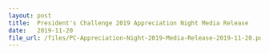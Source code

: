 ```yaml
---
layout: post
title:  President's Challenge 2019 Appreciation Night Media Release
date:   2019-11-20
file_url: /files/PC-Appreciation-Night-2019-Media-Release-2019-11-20.pdf
---	
```

